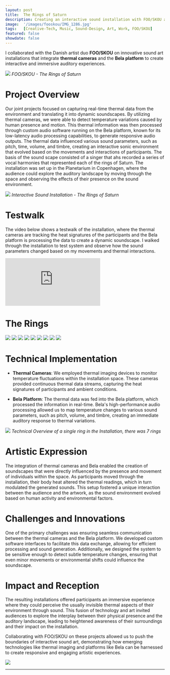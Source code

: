 ```yaml
---
layout: post
title:  The Rings of Saturn
description: Creating an interactive sound installation with FOO/SKOU at the Planetarium in Copenhagen
image:  '/images/fooskou/IMG_1286.jpg'
tags:   [Creative-Tech, Music, Sound-Design, Art, Work, FOO/SKOU]
featured: false
showdate: false
---
```


I collaborated with the Danish artist duo **FOO/SKOU** on innovative sound art installations that integrate **thermal cameras** and the **Bela platform** to create interactive and immersive auditory experiences.

![]({{site.baseurl}}/images/fooskou/Press.jpeg)
*FOO/SKOU - The Rings of Saturn*


# Project Overview

Our joint projects focused on capturing real-time thermal data from the environment and translating it into dynamic soundscapes. By utilizing thermal cameras, we were able to detect temperature variations caused by human presence and motion. This thermal information was then processed through custom audio software running on the Bela platform, known for its low-latency audio processing capabilities, to generate responsive audio outputs. The thermal data influenced various sound parameters, such as pitch, time, volume, and timbre, creating an interactive sonic environment that evolved based on the movements and interactions of participants. The basis of the sound scape consisted of a singer that ahs recorded a series of vocal harmonies that represented each of the rings of Saturn. The installation was set up in the Planetarium in Copenhagen, where the audience could explore the auditory landscape by moving through the space and observing the effects of their presence on the sound environment.


![]({{site.baseurl}}/images/fooskou/rings-gif.gif)
*Interactive Sound Installation - The Rings of Saturn*

# Testwalk
The video below shows a testwalk of the installation, where the thermal cameras are tracking the heat signatures of the participants and the Bela platform is processing the data to create a dynamic soundscape. I walked through the installation to test system and observe how the sound parameters changed based on my movements and thermal interactions.

<p><iframe src="https://drive.google.com/file/d/1SVUQhkqGOuhNJheu3la9V4-LlmOOVMrC/preview" allow="autoplay" frameborder="0"></iframe></p>

# The Rings
<div class="gallery-box">
  <div class="gallery">
    <img src="/images/fooskou/Exp1.avif">
    <img src="/images/fooskou/Exp2.avif">
    <img src="/images/fooskou/Exp3.avif">
    <img src="/images/fooskou/Exp4.avif">
    <img src="/images/fooskou/Exp5.avif">
    <img src="/images/fooskou/Exp6.avif">
    <img src="/images/fooskou/Exp7.avif">
    <img src="/images/fooskou/Exp8.avif">
    <img src="/images/fooskou/Exp9.avif">
  </div>
</div>

# Technical Implementation

- **Thermal Cameras**: We employed thermal imaging devices to monitor temperature fluctuations within the installation space. These cameras provided continuous thermal data streams, capturing the heat signatures of participants and ambient conditions.

- **Bela Platform**: The thermal data was fed into the Bela platform, which processed the information in real-time. Bela's high-performance audio processing allowed us to map temperature changes to various sound parameters, such as pitch, volume, and timbre, creating an immediate auditory response to thermal variations.

![]({{site.baseurl}}/images/fooskou/tech_overview.png)
*Technical Overview of a single ring in the Installation, there was 7 rings*

# Artistic Expression

The integration of thermal cameras and Bela enabled the creation of soundscapes that were directly influenced by the presence and movement of individuals within the space. As participants moved through the installation, their body heat altered the thermal readings, which in turn modulated the generated sounds. This setup fostered a unique interaction between the audience and the artwork, as the sound environment evolved based on human activity and environmental factors.

# Challenges and Innovations

One of the primary challenges was ensuring seamless communication between the thermal cameras and the Bela platform. We developed custom software interfaces to facilitate this data exchange, allowing for efficient processing and sound generation. Additionally, we designed the system to be sensitive enough to detect subtle temperature changes, ensuring that even minor movements or environmental shifts could influence the soundscape.

# Impact and Reception

The resulting installations offered participants an immersive experience where they could perceive the usually invisible thermal aspects of their environment through sound. This fusion of technology and art invited audiences to explore the interplay between their physical presence and the auditory landscape, leading to heightened awareness of their surroundings and their impact on the installation.

Collaborating with FOO/SKOU on these projects allowed us to push the boundaries of interactive sound art, demonstrating how emerging technologies like thermal imaging and platforms like Bela can be harnessed to create responsive and engaging artistic experiences. 


![]({{site.baseurl}}/images/fooskou/IMG_1286.jpg#wide)

<hr>
